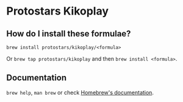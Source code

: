 # Protostars Kikoplay

## How do I install these formulae?
`brew install protostars/kikoplay/<formula>`

Or `brew tap protostars/kikoplay` and then `brew install <formula>`.

## Documentation
`brew help`, `man brew` or check [Homebrew's documentation](https://docs.brew.sh).
